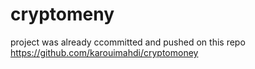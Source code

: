 # cryptomeny
project was already ccommitted and pushed on this repo https://github.com/karouimahdi/cryptomoney
